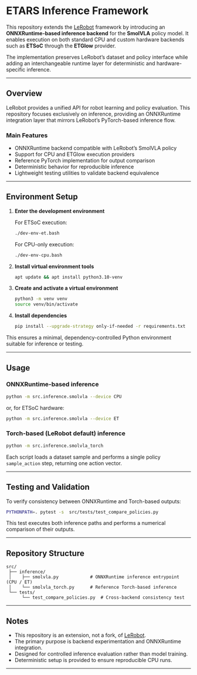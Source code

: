# ETARS Inference Framework

This repository extends the [LeRobot](https://github.com/huggingface/lerobot) framework by introducing an **ONNXRuntime-based inference backend** for the **SmolVLA** policy model.
It enables execution on both standard CPU and custom hardware backends such as **ETSoC** through the **ETGlow** provider.

The implementation preserves LeRobot’s dataset and policy interface while adding an interchangeable runtime layer for deterministic and hardware-specific inference.

---

## Overview

LeRobot provides a unified API for robot learning and policy evaluation.
This repository focuses exclusively on inference, providing an ONNXRuntime integration layer that mirrors LeRobot’s PyTorch-based inference flow.

### Main Features

* ONNXRuntime backend compatible with LeRobot’s SmolVLA policy
* Support for CPU and ETGlow execution providers
* Reference PyTorch implementation for output comparison
* Deterministic behavior for reproducible inference
* Lightweight testing utilities to validate backend equivalence

---

## Environment Setup

1. **Enter the development environment**

   For ETSoC execution:

   ```bash
   ./dev-env-et.bash
   ```

   For CPU-only execution:

   ```bash
   ./dev-env-cpu.bash
   ```

2. **Install virtual environment tools**

   ```bash
   apt update && apt install python3.10-venv
   ```

3. **Create and activate a virtual environment**

   ```bash
   python3 -m venv venv
   source venv/bin/activate
   ```

4. **Install dependencies**

   ```bash
   pip install --upgrade-strategy only-if-needed -r requirements.txt
   ```

This ensures a minimal, dependency-controlled Python environment suitable for inference or testing.

---

## Usage

### ONNXRuntime-based inference

```bash
python -m src.inference.smolvla --device CPU
```

or, for ETSoC hardware:

```bash
python -m src.inference.smolvla --device ET
```

### Torch-based (LeRobot default) inference

```bash
python -m src.inference.smolvla_torch
```

Each script loads a dataset sample and performs a single policy `sample_action` step, returning one action vector.

---

## Testing and Validation

To verify consistency between ONNXRuntime and Torch-based outputs:

```bash
PYTHONPATH=. pytest -s  src/tests/test_compare_policies.py
```

This test executes both inference paths and performs a numerical comparison of their outputs.

---

## Repository Structure

```
src/
 ├── inference/
 │    ├── smolvla.py            # ONNXRuntime inference entrypoint (CPU / ET)
 │    └── smolvla_torch.py      # Reference Torch-based inference
 └── tests/
      └── test_compare_policies.py  # Cross-backend consistency test
```

---

## Notes

* This repository is an extension, not a fork, of [LeRobot](https://github.com/huggingface/lerobot).
* The primary purpose is backend experimentation and ONNXRuntime integration.
* Designed for controlled inference evaluation rather than model training.
* Deterministic setup is provided to ensure reproducible CPU runs.

---